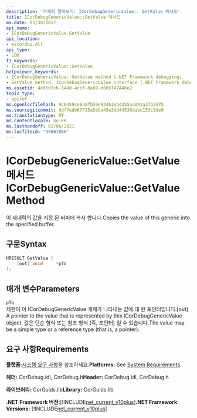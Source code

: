 ```yaml
---
description: '자세히 알아보기: ICorDebugGenericValue:: GetValue 메서드'
title: ICorDebugGenericValue::GetValue 메서드
ms.date: 03/30/2017
api_name:
- ICorDebugGenericValue.GetValue
api_location:
- mscordbi.dll
api_type:
- COM
f1_keywords:
- ICorDebugGenericValue::GetValue
helpviewer_keywords:
- ICorDebugGenericValue::GetValue method [.NET Framework debugging]
- GetValue method, ICorDebugGenericValue interface [.NET Framework debugging]
ms.assetid: 4e95d7cb-144d-4ccf-8a69-d605f4744be2
topic_type:
- apiref
ms.openlocfilehash: 9c8459ce6a9fb59e934b1ebd355aa091a37b2d7b
ms.sourcegitcommit: ddf7edb67715a5b9a45e3dd44536dabc153c1de0
ms.translationtype: MT
ms.contentlocale: ko-KR
ms.lasthandoff: 02/06/2021
ms.locfileid: "99661066"
---
```

# <a name="icordebuggenericvaluegetvalue-method"></a><span data-ttu-id="17dee-103">ICorDebugGenericValue::GetValue 메서드</span><span class="sxs-lookup"><span data-stu-id="17dee-103">ICorDebugGenericValue::GetValue Method</span></span>

<span data-ttu-id="17dee-104">이 제네릭의 값을 지정 된 버퍼에 복사 합니다.</span><span class="sxs-lookup"><span data-stu-id="17dee-104">Copies the value of this generic into the specified buffer.</span></span>  
  
## <a name="syntax"></a><span data-ttu-id="17dee-105">구문</span><span class="sxs-lookup"><span data-stu-id="17dee-105">Syntax</span></span>  
  
```cpp  
HRESULT GetValue (  
    [out] void     *pTo  
);  
```  
  
## <a name="parameters"></a><span data-ttu-id="17dee-106">매개 변수</span><span class="sxs-lookup"><span data-stu-id="17dee-106">Parameters</span></span>  

 `pTo`  
 <span data-ttu-id="17dee-107">제한이 이 ICorDebugGenericValue 개체가 나타내는 값에 대 한 포인터입니다.</span><span class="sxs-lookup"><span data-stu-id="17dee-107">[out] A pointer to the value that is represented by this ICorDebugGenericValue object.</span></span> <span data-ttu-id="17dee-108">값은 단순 형식 또는 참조 형식 (즉, 포인터) 일 수 있습니다.</span><span class="sxs-lookup"><span data-stu-id="17dee-108">The value may be a simple type or a reference type (that is, a pointer).</span></span>  
  
## <a name="requirements"></a><span data-ttu-id="17dee-109">요구 사항</span><span class="sxs-lookup"><span data-stu-id="17dee-109">Requirements</span></span>  

 <span data-ttu-id="17dee-110">**플랫폼:**[시스템 요구 사항](../../get-started/system-requirements.md)을 참조하세요.</span><span class="sxs-lookup"><span data-stu-id="17dee-110">**Platforms:** See [System Requirements](../../get-started/system-requirements.md).</span></span>  
  
 <span data-ttu-id="17dee-111">**헤더:** CorDebug.idl, CorDebug.h</span><span class="sxs-lookup"><span data-stu-id="17dee-111">**Header:** CorDebug.idl, CorDebug.h</span></span>  
  
 <span data-ttu-id="17dee-112">**라이브러리:** CorGuids.lib</span><span class="sxs-lookup"><span data-stu-id="17dee-112">**Library:** CorGuids.lib</span></span>  
  
 <span data-ttu-id="17dee-113">**.NET Framework 버전:**[!INCLUDE[net_current_v10plus](../../../../includes/net-current-v10plus-md.md)]</span><span class="sxs-lookup"><span data-stu-id="17dee-113">**.NET Framework Versions:** [!INCLUDE[net_current_v10plus](../../../../includes/net-current-v10plus-md.md)]</span></span>
